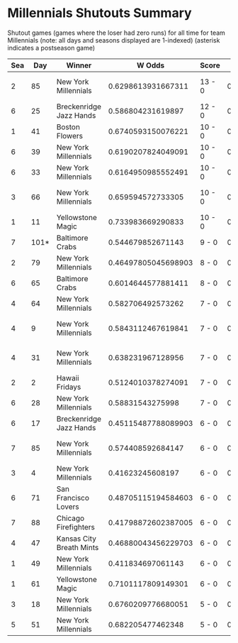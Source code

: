 # Millennials Shutouts Summary



Shutout games (games where the loser had zero runs) for all time for team Millennials (note: all days and seasons displayed are 1-indexed) (asterisk indicates a postseason game)


| Sea | Day | Winner | W Odds | Score | L Odds | Loser | 
| ------ |------ |------ |------ |------ |------ |------ |
| 2 | 85 | New York Millennials | 0.6298613931667311 | 13 - 0 | 0.37013860683326805 | San Francisco Lovers | 
| 6 | 25 | Breckenridge Jazz Hands | 0.586804231619897 | 12 - 0 | 0.413195768380102 | New York Millennials | 
| 1 | 41 | Boston Flowers | 0.6740593150076221 | 10 - 0 | 0.32594068499237705 | New York Millennials | 
| 6 | 39 | New York Millennials | 0.6190207824049091 | 10 - 0 | 0.38097921759509 | Hellmouth Sunbeams | 
| 6 | 33 | New York Millennials | 0.6164950985552491 | 10 - 0 | 0.38350490144475 | Houston Spies | 
| 3 | 66 | New York Millennials | 0.659594572733305 | 10 - 0 | 0.34040542726669404 | Charleston Shoe Thieves | 
| 1 | 11 | Yellowstone Magic | 0.733983669290833 | 10 - 0 | 0.266016330709166 | New York Millennials | 
| 7 | 101* | Baltimore Crabs | 0.544679852671143 | 9 - 0 | 0.45532014732885606 | New York Millennials | 
| 2 | 79 | New York Millennials | 0.46497805045698903 | 8 - 0 | 0.5350219495430101 | Hawaii Fridays | 
| 6 | 65 | Baltimore Crabs | 0.6014644577881411 | 8 - 0 | 0.39853554221185805 | New York Millennials | 
| 4 | 64 | New York Millennials | 0.582706492573262 | 7 - 0 | 0.41729350742673704 | Hawaii Fridays | 
| 4 | 9 | New York Millennials | 0.5843112467619841 | 7 - 0 | 0.415688753238015 | Kansas City Breath Mints | 
| 4 | 31 | New York Millennials | 0.638231967128956 | 7 - 0 | 0.36176803287104303 | Charleston Shoe Thieves | 
| 2 | 2 | Hawaii Fridays | 0.5124010378274091 | 7 - 0 | 0.48759896217259 | New York Millennials | 
| 6 | 28 | New York Millennials | 0.58831543275998 | 7 - 0 | 0.41168456724002 | Miami Dalé | 
| 6 | 17 | Breckenridge Jazz Hands | 0.45115487788089903 | 6 - 0 | 0.5488451221191001 | New York Millennials | 
| 7 | 85 | New York Millennials | 0.574408592684147 | 6 - 0 | 0.42559140731585204 | San Francisco Lovers | 
| 3 | 4 | New York Millennials | 0.41623245608197 | 6 - 0 | 0.5837675439180291 | Boston Flowers | 
| 6 | 71 | San Francisco Lovers | 0.48705115194584603 | 6 - 0 | 0.5129488480541531 | New York Millennials | 
| 7 | 88 | Chicago Firefighters | 0.41798872602387005 | 6 - 0 | 0.5820112739761291 | New York Millennials | 
| 4 | 47 | Kansas City Breath Mints | 0.46880043456229703 | 6 - 0 | 0.5311995654377021 | New York Millennials | 
| 1 | 49 | New York Millennials | 0.411834697061143 | 6 - 0 | 0.588165302938857 | Yellowstone Magic | 
| 1 | 61 | Yellowstone Magic | 0.7101117809149301 | 6 - 0 | 0.289888219085069 | New York Millennials | 
| 3 | 18 | New York Millennials | 0.6760209776680051 | 5 - 0 | 0.32397902233199405 | Miami Dalé | 
| 5 | 51 | New York Millennials | 0.682205477462348 | 5 - 0 | 0.317794522537651 | Boston Flowers | 


